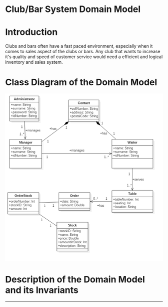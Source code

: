 # Club/Bar System Domain Model

# Introduction

Clubs and bars often have a fast paced environment, especially when it comes to sales aspect of the clubs
or bars. Any club that wants to increase it's quality and speed of customer service would need a efficient and
logical inventory and sales system.  

# Class Diagram of the Domain Model

![alt tag](https://github.com/mydavids/barsystem/blob/master/barsystemUML.png)

# Description of the Domain Model and its Invariants

---
